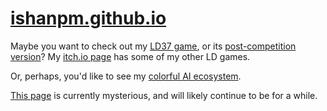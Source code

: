 # [ishanpm.github.io](http://ishanpm.github.io)
Maybe you want to check out my [LD37 game](/upwards), or its [post-competition version](/upwards_post)? My [itch.io page](https://woofmao.itch.io) has some of my other LD games.


Or, perhaps, you'd like to see my [colorful AI ecosystem](/color-ai).

[This page](/math) is currently mysterious, and will likely continue to be for a while.
